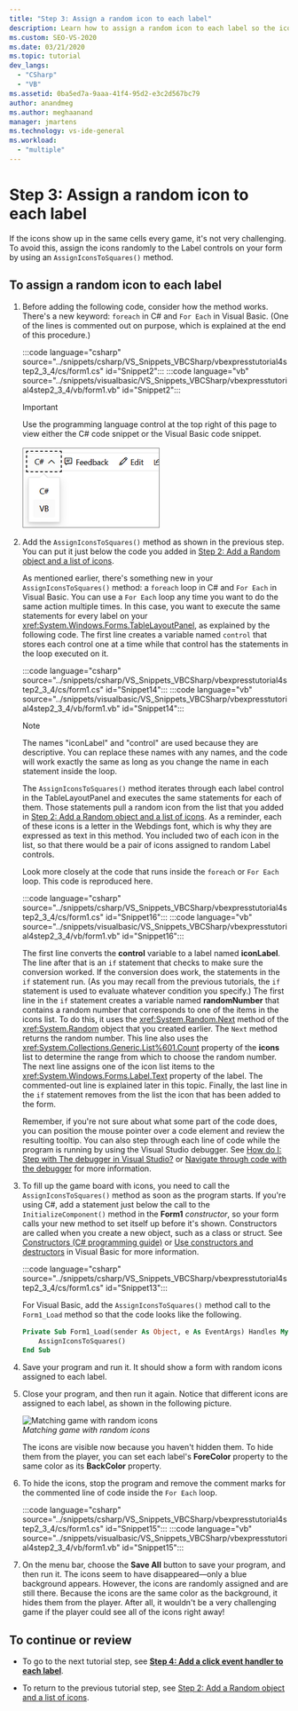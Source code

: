 ```yaml
---
title: "Step 3: Assign a random icon to each label"
description: Learn how to assign a random icon to each label so the icons don't show up in the same cells every game.
ms.custom: SEO-VS-2020
ms.date: 03/21/2020
ms.topic: tutorial
dev_langs:
  - "CSharp"
  - "VB"
ms.assetid: 0ba5ed7a-9aaa-41f4-95d2-e3c2d567bc79
author: anandmeg
ms.author: meghaanand
manager: jmartens
ms.technology: vs-ide-general
ms.workload:
  - "multiple"
---
```

# Step 3: Assign a random icon to each label

If the icons show up in the same cells every game, it's not very challenging. To avoid this, assign the icons randomly to the Label controls on your form by using an `AssignIconsToSquares()` method.

## To assign a random icon to each label

1. Before adding the following code, consider how the method works. There's a new keyword: `foreach` in C# and `For Each` in Visual Basic. (One of the lines is commented out on purpose, which is explained at the end of this procedure.)

     :::code language="csharp" source="../snippets/csharp/VS_Snippets_VBCSharp/vbexpresstutorial4step2_3_4/cs/form1.cs" id="Snippet2":::
     :::code language="vb" source="../snippets/visualbasic/VS_Snippets_VBCSharp/vbexpresstutorial4step2_3_4/vb/form1.vb" id="Snippet2":::

      > [!IMPORTANT]
      > Use the programming language control at the top right of this page to view either the C# code snippet or the Visual Basic code snippet.<br><br>![Programming language control for Docs.Microsoft.com](../ide/media/docs-programming-language-control.png)

2. Add the `AssignIconsToSquares()` method as shown in the previous step. You can put it just below the code you added in [Step 2: Add a Random object and a list of icons](../ide/step-2-add-a-random-object-and-a-list-of-icons.md).

     As mentioned earlier, there's something new in your `AssignIconsToSquares()` method: a `foreach` loop in C# and `For Each` in Visual Basic. You can use a `For Each` loop any time you want to do the same action multiple times. In this case, you want to execute the same statements for every label on your <xref:System.Windows.Forms.TableLayoutPanel>, as explained by the following code. The first line creates a variable named `control` that stores each control one at a time while that control has the statements in the loop executed on it.

     :::code language="csharp" source="../snippets/csharp/VS_Snippets_VBCSharp/vbexpresstutorial4step2_3_4/cs/form1.cs" id="Snippet14":::
     :::code language="vb" source="../snippets/visualbasic/VS_Snippets_VBCSharp/vbexpresstutorial4step2_3_4/vb/form1.vb" id="Snippet14":::

    > [!NOTE]
    > The names "iconLabel" and "control" are used because they are descriptive. You can replace these names with any names, and the code will work exactly the same as long as you change the name in each statement inside the loop.

     The `AssignIconsToSquares()` method iterates through each label control in the TableLayoutPanel and executes the same statements for each of them. Those statements pull a random icon from the list that you added in [Step 2: Add a Random object and a list of icons](../ide/step-2-add-a-random-object-and-a-list-of-icons.md). As a reminder, each of these icons is a letter in the Webdings font, which is why they are expressed as text in this method. You included two of each icon in the list, so that there would be a pair of icons assigned to random Label controls.

     Look more closely at the code that runs inside the `foreach` or `For Each` loop. This code is reproduced here.

     :::code language="csharp" source="../snippets/csharp/VS_Snippets_VBCSharp/vbexpresstutorial4step2_3_4/cs/form1.cs" id="Snippet16":::
     :::code language="vb" source="../snippets/visualbasic/VS_Snippets_VBCSharp/vbexpresstutorial4step2_3_4/vb/form1.vb" id="Snippet16":::

     The first line converts the **control** variable to a label named **iconLabel**. The line after that is an `if` statement that checks to make sure the conversion worked. If the conversion does work, the statements in the `if` statement run. (As you may recall from the previous tutorials, the `if` statement is used to evaluate whatever condition you specify.) The first line in the `if` statement creates a variable named **randomNumber** that contains a random number that corresponds to one of the items in the icons list. To do this, it uses the <xref:System.Random.Next> method of the <xref:System.Random> object that you created earlier. The `Next` method returns the random number. This line also uses the <xref:System.Collections.Generic.List%601.Count> property of the **icons** list to determine the range from which to choose the random number. The next line assigns one of the icon list items to the <xref:System.Windows.Forms.Label.Text> property of the label. The commented-out line is explained later in this topic. Finally, the last line in the `if` statement removes from the list the icon that has been added to the form.

     Remember, if you're not sure about what some part of the code does, you can position the mouse pointer over a code element and review the resulting tooltip. You can also step through each line of code while the program is running by using the Visual Studio debugger. See [How do I: Step with The debugger in Visual Studio?](https://msdn.microsoft.com/vstudio/ee672313.aspx) or [Navigate through code with the debugger](../debugger/navigating-through-code-with-the-debugger.md) for more information.

3. To fill up the game board with icons, you need to call the `AssignIconsToSquares()` method as soon as the program starts. If you're using C#, add a statement just below the call to the `InitializeComponent()` method in the **Form1** _constructor_, so your form calls your new method to set itself up before it's shown. Constructors are called when you create a new object, such as a class or struct. See [Constructors (C# programming guide)](/dotnet/csharp/programming-guide/classes-and-structs/constructors) or [Use constructors and destructors](/previous-versions/visualstudio/visual-studio-2008/2z08e49e\(v\=vs.90\)) in Visual Basic for more information.

     :::code language="csharp" source="../snippets/csharp/VS_Snippets_VBCSharp/vbexpresstutorial4step2_3_4/cs/form1.cs" id="Snippet13":::

     For Visual Basic, add the `AssignIconsToSquares()` method call to the `Form1_Load` method so that the code looks like the following.

    ```vb
    Private Sub Form1_Load(sender As Object, e As EventArgs) Handles MyBase.Load
        AssignIconsToSquares()
    End Sub
    ```

4. Save your program and run it. It should show a form with random icons assigned to each label. 

5. Close your program, and then run it again. Notice that different icons are assigned to each label, as shown in the following picture. 

     ![Matching game with random icons](../ide/media/express_tut4step3.png)<br/>
*Matching game with random icons*

     The icons are visible now because you haven't hidden them. To hide them from the player, you can set each label's **ForeColor** property to the same color as its **BackColor** property.

6. To hide the icons, stop the program and remove the comment marks for the commented line of code inside the `For Each` loop.

     :::code language="csharp" source="../snippets/csharp/VS_Snippets_VBCSharp/vbexpresstutorial4step2_3_4/cs/form1.cs" id="Snippet15":::
     :::code language="vb" source="../snippets/visualbasic/VS_Snippets_VBCSharp/vbexpresstutorial4step2_3_4/vb/form1.vb" id="Snippet15":::

7. On the menu bar, choose the **Save All** button to save your program, and then run it. The icons seem to have disappeared—only a blue background appears. However, the icons are randomly assigned and are still there. Because the icons are the same color as the background, it hides them from the player. After all, it wouldn't be a very challenging game if the player could see all of the icons right away!

## To continue or review

- To go to the next tutorial step, see **[Step 4: Add a click event handler to each label](../ide/step-4-add-a-click-event-handler-to-each-label.md)**.

- To return to the previous tutorial step, see [Step 2: Add a Random object and a list of icons](../ide/step-2-add-a-random-object-and-a-list-of-icons.md).
